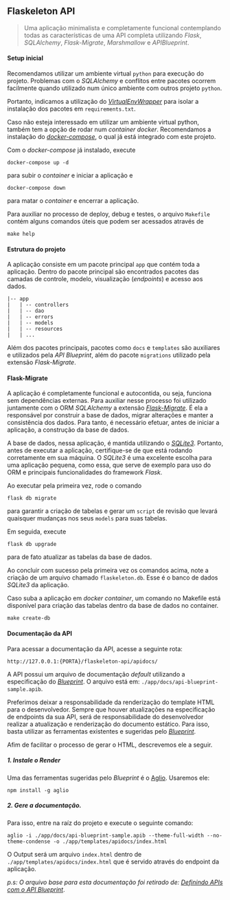 ## Flaskeleton API
> Uma aplicação minimalista e completamente funcional contemplando todas as características de uma API
> completa utilizando *Flask*, *SQLAlchemy*, *Flask-Migrate*, *Marshmallow* e *APIBlueprint*.

#### Setup inicial
Recomendamos utilizar um ambiente virtual `python` para execução
do projeto. Problemas com o *SQLAlchemy* e conflitos entre
pacotes ocorrem facilmente quando utilizado num único ambiente
com outros projeto `python`.

Portanto, indicamos a utilização do [*VirtualEnvWrapper*](https://virtualenvwrapper.readthedocs.io/en/latest/)
para isolar a instalação dos pacotes em `requirements.txt`.

Caso não esteja interessado em utilizar um ambiente virtual python,
também tem a opção de rodar num *container docker*. Recomendamos
a instalação do [*docker-compose*](https://docs.docker.com/compose/), o qual já está integrado
com este projeto.

Com o *docker-compose* já instalado, execute
```shell script
docker-compose up -d
``` 
para subir o *container* e iniciar a aplicação e
```shell script
docker-compose down
```  
para matar o *container* e encerrar a aplicação.

Para auxiliar no processo de deploy, debug e testes, o arquivo `Makefile`
contém alguns comandos úteis que podem ser acessados através de 
```shell script
make help
```

#### Estrutura do projeto
A aplicação consiste em um pacote principal `app` que contém toda a aplicação.
Dentro do pacote principal são encontrados pacotes das camadas de controle,
modelo, visualização (*endpoints*) e acesso aos dados.

    |-- app
    |   | -- controllers
    |   | -- dao
    |   | -- errors
    |   | -- models
    |   | -- resources
    |   | ...

Além dos pacotes principais, pacotes como `docs` e `templates` são
auxiliares e utilizados pela *API Blueprint*, além do pacote `migrations`
utilizado pela extensão *Flask-Migrate*.

#### Flask-Migrate
A aplicação é completamente funcional e autocontida, ou seja, funciona
sem dependências externas. Para auxiliar nesse processo foi utilizado
juntamente com o ORM *SQLAlchemy* a extensão [*Flask-Migrate*](https://flask-migrate.readthedocs.io/en/latest/). É
ela a responsável por construir a base de dados, migrar alterações
e manter a consistência dos dados. Para tanto, é necessário efetuar,
antes de iniciar a aplicação, a construção da base de dados.

A base de dados, nessa aplicação, é mantida utilizando o [*SQLite3*](https://www.sqlite.org/index.html). Portanto,
antes de executar a aplicação, certifique-se de que está rodando corretamente
em sua máquina. O *SQLite3* é uma excelente escolha para uma aplicação pequena,
como essa, que serve de exemplo para uso do ORM e principais funcionalidades
do framework *Flask*.

Ao executar pela primeira vez, rode o comando 
```shell script
flask db migrate
```
para garantir a criação de tabelas e gerar um `script` de revisão
que levará quaisquer mudanças nos seus `models` para suas tabelas.

Em seguida, execute
```shell script
flask db upgrade
```
para de fato atualizar as tabelas da base de dados.

Ao concluir com sucesso pela primeira vez os comandos acima,
note a criação de um arquivo chamado `flaskeleton.db`. Esse
é o banco de dados *SQLite3* da aplicação.

Caso suba a aplicação em *docker container*, um comando no
Makefile está disponível para criação das tabelas dentro
da base de dados no container.
```shell script
make create-db
```


#### Documentação da API

Para acessar a documentação da API, acesse a seguinte rota:

```
http://127.0.0.1:{PORTA}/flaskeleton-api/apidocs/
```

A API possui um arquivo de documentação *default* utilizando a especificação do *[Blueprint](https://apiblueprint.org/)*.
O arquivo está em: `./app/docs/api-blueprint-sample.apib`.

Preferimos deixar a responsabilidade da renderização do template HTML para o desenvolvedor.
Sempre que houver atualizações na especificação de endpoints da sua API, será de responsabilidade do desenvolvedor 
realizar a atualização e renderização do documento estático.
Para isso, basta utilizar as ferramentas existentes e sugeridas pelo *[Blueprint](https://apiblueprint.org/)*.

Afim de facilitar o processo de gerar o HTML, descrevemos ele a seguir.

##### 1. Instale o *Render*

Uma das ferramentas sugeridas pelo *Blueprint* é o [Aglio](https://github.com/danielgtaylor/aglio).
Usaremos ele:

```npm install -g aglio```

##### 2. Gere a documentação.

Para isso, entre na raíz do projeto e execute o seguinte comando:

```
aglio -i ./app/docs/api-blueprint-sample.apib --theme-full-width --no-theme-condense -o ./app/templates/apidocs/index.html
```

O Output será um arquivo ```index.html``` dentro de ```./app/templates/apidocs/index.html```
que é servido através do endpoint da aplicação.

*p.s: O arquivo base para esta documentação foi retirado de: [Definindo APIs com o API Blueprint](https://eltonminetto.net/post/2017-06-29-definindo-apis-com-api-blueprint/)*.